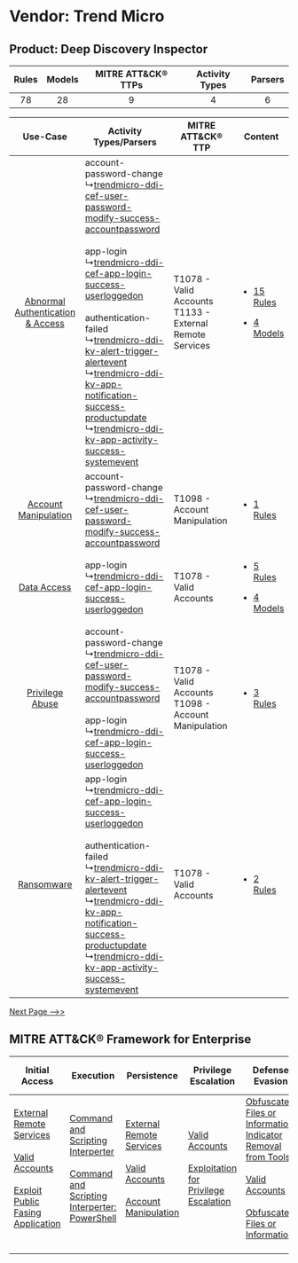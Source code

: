 Vendor: Trend Micro
===================
Product: Deep Discovery Inspector
---------------------------------
| Rules | Models | MITRE ATT&CK® TTPs | Activity Types | Parsers |
|:-----:|:------:|:------------------:|:--------------:|:-------:|
|  78   |   28   |         9          |       4        |    6    |

|    Use-Case    | Activity Types/Parsers    | MITRE ATT&CK® TTP    | Content    |
|:----:| ---- | ---- | ---- |
| [Abnormal Authentication & Access](../../../UseCases/uc_abnormal_authentication_&_access.md) |  account-password-change<br> ↳[trendmicro-ddi-cef-user-password-modify-success-accountpassword](Ps/pC_trendmicroddicefuserpasswordmodifysuccessaccountpassword.md)<br><br> app-login<br> ↳[trendmicro-ddi-cef-app-login-success-userloggedon](Ps/pC_trendmicroddicefapploginsuccessuserloggedon.md)<br><br> authentication-failed<br> ↳[trendmicro-ddi-kv-alert-trigger-alertevent](Ps/pC_trendmicroddikvalerttriggeralertevent.md)<br> ↳[trendmicro-ddi-kv-app-notification-success-productupdate](Ps/pC_trendmicroddikvappnotificationsuccessproductupdate.md)<br> ↳[trendmicro-ddi-kv-app-activity-success-systemevent](Ps/pC_trendmicroddikvappactivitysuccesssystemevent.md)<br> | T1078 - Valid Accounts<br>T1133 - External Remote Services<br> | [<ul><li>15 Rules</li></ul><ul><li>4 Models</li></ul>](RM/r_m_trend_micro_deep_discovery_inspector_Abnormal_Authentication_&_Access.md) |
|    [Account Manipulation](../../../UseCases/uc_account_manipulation.md)    |  account-password-change<br> ↳[trendmicro-ddi-cef-user-password-modify-success-accountpassword](Ps/pC_trendmicroddicefuserpasswordmodifysuccessaccountpassword.md)<br>    | T1098 - Account Manipulation<br>    | [<ul><li>1 Rules</li></ul>](RM/r_m_trend_micro_deep_discovery_inspector_Account_Manipulation.md)    |
|    [Data Access](../../../UseCases/uc_data_access.md)    |  app-login<br> ↳[trendmicro-ddi-cef-app-login-success-userloggedon](Ps/pC_trendmicroddicefapploginsuccessuserloggedon.md)<br>    | T1078 - Valid Accounts<br>    | [<ul><li>5 Rules</li></ul><ul><li>4 Models</li></ul>](RM/r_m_trend_micro_deep_discovery_inspector_Data_Access.md)    |
|    [Privilege Abuse](../../../UseCases/uc_privilege_abuse.md)    |  account-password-change<br> ↳[trendmicro-ddi-cef-user-password-modify-success-accountpassword](Ps/pC_trendmicroddicefuserpasswordmodifysuccessaccountpassword.md)<br><br> app-login<br> ↳[trendmicro-ddi-cef-app-login-success-userloggedon](Ps/pC_trendmicroddicefapploginsuccessuserloggedon.md)<br>    | T1078 - Valid Accounts<br>T1098 - Account Manipulation<br>     | [<ul><li>3 Rules</li></ul>](RM/r_m_trend_micro_deep_discovery_inspector_Privilege_Abuse.md)    |
|    [Ransomware](../../../UseCases/uc_ransomware.md)    |  app-login<br> ↳[trendmicro-ddi-cef-app-login-success-userloggedon](Ps/pC_trendmicroddicefapploginsuccessuserloggedon.md)<br><br> authentication-failed<br> ↳[trendmicro-ddi-kv-alert-trigger-alertevent](Ps/pC_trendmicroddikvalerttriggeralertevent.md)<br> ↳[trendmicro-ddi-kv-app-notification-success-productupdate](Ps/pC_trendmicroddikvappnotificationsuccessproductupdate.md)<br> ↳[trendmicro-ddi-kv-app-activity-success-systemevent](Ps/pC_trendmicroddikvappactivitysuccesssystemevent.md)<br>    | T1078 - Valid Accounts<br>    | [<ul><li>2 Rules</li></ul>](RM/r_m_trend_micro_deep_discovery_inspector_Ransomware.md)    |
[Next Page -->>](2_ds_trend_micro_deep_discovery_inspector.md)

MITRE ATT&CK® Framework for Enterprise
--------------------------------------
| Initial Access                                                                                                                                                                                                                         | Execution                                                                                                                                                                                    | Persistence                                                                                                                                                                                                               | Privilege Escalation                                                                                                                                          | Defense Evasion                                                                                                                                                                                                                                                               | Credential Access | Discovery | Lateral Movement | Collection | Command and Control                                                                                                                       | Exfiltration | Impact |
| -------------------------------------------------------------------------------------------------------------------------------------------------------------------------------------------------------------------------------------- | -------------------------------------------------------------------------------------------------------------------------------------------------------------------------------------------- | ------------------------------------------------------------------------------------------------------------------------------------------------------------------------------------------------------------------------- | ------------------------------------------------------------------------------------------------------------------------------------------------------------- | ----------------------------------------------------------------------------------------------------------------------------------------------------------------------------------------------------------------------------------------------------------------------------- | ----------------- | --------- | ---------------- | ---------- | ----------------------------------------------------------------------------------------------------------------------------------------- | ------------ | ------ |
| [External Remote Services](https://attack.mitre.org/techniques/T1133)<br><br>[Valid Accounts](https://attack.mitre.org/techniques/T1078)<br><br>[Exploit Public Fasing Application](https://attack.mitre.org/techniques/T1190)<br><br> | [Command and Scripting Interperter](https://attack.mitre.org/techniques/T1059)<br><br>[Command and Scripting Interperter: PowerShell](https://attack.mitre.org/techniques/T1059/001)<br><br> | [External Remote Services](https://attack.mitre.org/techniques/T1133)<br><br>[Valid Accounts](https://attack.mitre.org/techniques/T1078)<br><br>[Account Manipulation](https://attack.mitre.org/techniques/T1098)<br><br> | [Valid Accounts](https://attack.mitre.org/techniques/T1078)<br><br>[Exploitation for Privilege Escalation](https://attack.mitre.org/techniques/T1068)<br><br> | [Obfuscated Files or Information: Indicator Removal from Tools](https://attack.mitre.org/techniques/T1027/005)<br><br>[Valid Accounts](https://attack.mitre.org/techniques/T1078)<br><br>[Obfuscated Files or Information](https://attack.mitre.org/techniques/T1027)<br><br> |                   |           |                  |            | [Proxy: Multi-hop Proxy](https://attack.mitre.org/techniques/T1090/003)<br><br>[Proxy](https://attack.mitre.org/techniques/T1090)<br><br> |              |        |